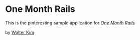 # One Month Rails

This is the pinteresting sample application for 
[*One Month Rails*](http://onemonthrails.com)

by [Walter Kim](http://www.walterkim.com)
